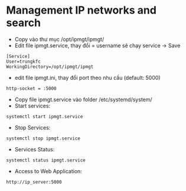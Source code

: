 # Management IP networks and search

- Copy vào thư mục /opt/ipmgt/ipmgt/
- Edit file ipmgt.service, thay đổi = username sẽ chạy service -> Save

```code
[Service]
User=trungkfc
WorkingDirectory=/opt/ipmgt/ipmgt
```

- edit file ipmgt.ini, thay đổi port theo nhu cầu (default: 5000)

```code
http-socket = :5000
```

- Copy file ipmgt.service vào folder /etc/systemd/system/
- Start services:

```code
systemctl start ipmgt.service
```

- Stop Services:

```code
systemctl stop ipmgt.service
```

- Services Status:

```code
systemctl status ipmgt.service
```

- Access to Web Application:

```code
http://ip_server:5000
```

